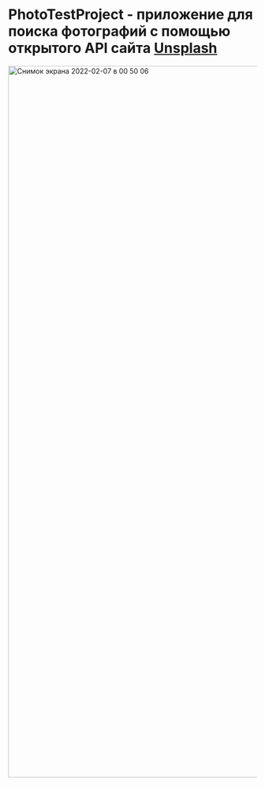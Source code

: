 # PhotoTestProject - приложение для поиска фотографий с помощью открытого API сайта [Unsplash](https://unsplash.com/)

<img width="1440" alt="Снимок экрана 2022-02-07 в 00 50 06" src="https://user-images.githubusercontent.com/84737606/152702861-53f8c306-1a18-4072-bf08-f979956e2c03.png">


